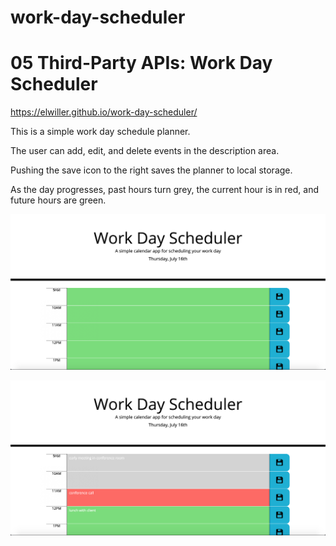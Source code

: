# work-day-scheduler
# 05 Third-Party APIs: Work Day Scheduler

https://elwiller.github.io/work-day-scheduler/

This is a simple work day schedule planner.

The user can add, edit, and delete events in the description area.

Pushing the save icon to the right saves the planner to local storage.

As the day progresses, past hours turn grey, the current hour is in red, and future hours are green.

![screen shot at the beginning of the day](./ssworkday1.png)

![screen shot as the day progresses](./ssworkday2.png)
